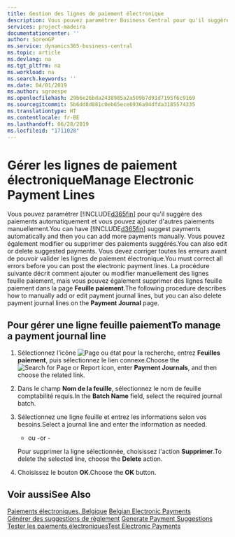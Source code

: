 ```yaml
---
title: Gestion des lignes de paiement électronique
description: Vous pouvez paramétrer Business Central pour qu'il suggère des paiements automatiquement et vous pouvez ajouter d'autres paiements manuellement. Vous pouvez également modifier ou supprimer des paiements suggérés.
services: project-madeira
documentationcenter: ''
author: SorenGP
ms.service: dynamics365-business-central
ms.topic: article
ms.devlang: na
ms.tgt_pltfrm: na
ms.workload: na
ms.search.keywords: ''
ms.date: 04/01/2019
ms.author: sgroespe
ms.openlocfilehash: 29b6e26bda2438985a2a509b7d91d7195f6c9169
ms.sourcegitcommit: 5b6dd8d881c0eb65ece6936a94dfda3185574335
ms.translationtype: HT
ms.contentlocale: fr-BE
ms.lasthandoff: 06/28/2019
ms.locfileid: "1711028"
---
```

# <a name="manage-electronic-payment-lines"></a><span data-ttu-id="43e40-104">Gérer les lignes de paiement électronique</span><span class="sxs-lookup"><span data-stu-id="43e40-104">Manage Electronic Payment Lines</span></span>
<span data-ttu-id="43e40-105">Vous pouvez paramétrer [!INCLUDE[d365fin](../../includes/d365fin_md.md)] pour qu'il suggère des paiements automatiquement et vous pouvez ajouter d'autres paiements manuellement.</span><span class="sxs-lookup"><span data-stu-id="43e40-105">You can have [!INCLUDE[d365fin](../../includes/d365fin_md.md)] suggest payments automatically and then you can add more payments manually.</span></span> <span data-ttu-id="43e40-106">Vous pouvez également modifier ou supprimer des paiements suggérés.</span><span class="sxs-lookup"><span data-stu-id="43e40-106">You can also edit or delete suggested payments.</span></span> <span data-ttu-id="43e40-107">Vous devez corriger toutes les erreurs avant de pouvoir valider les lignes de paiement électronique.</span><span class="sxs-lookup"><span data-stu-id="43e40-107">You must correct all errors before you can post the electronic payment lines.</span></span> <span data-ttu-id="43e40-108">La procédure suivante décrit comment ajouter ou modifier manuellement des lignes feuille paiement, mais vous pouvez également supprimer des lignes feuille paiement dans la page **Feuille paiement**.</span><span class="sxs-lookup"><span data-stu-id="43e40-108">The following procedure describes how to manually add or edit payment journal lines, but you can also delete payment journal lines on the **Payment Journal** page.</span></span>  

## <a name="to-manage-a-payment-journal-line"></a><span data-ttu-id="43e40-109">Pour gérer une ligne feuille paiement</span><span class="sxs-lookup"><span data-stu-id="43e40-109">To manage a payment journal line</span></span>  

1.  <span data-ttu-id="43e40-110">Sélectionnez l'icône ![Page ou état pour la recherche](../../media/ui-search/search_small.png "Page ou état pour la recherche"), entrez **Feuilles paiement**, puis sélectionnez le lien connexe.</span><span class="sxs-lookup"><span data-stu-id="43e40-110">Choose the ![Search for Page or Report](../../media/ui-search/search_small.png "Search for Page or Report icon") icon, enter **Payment Journals**, and then choose the related link.</span></span>  
2.  <span data-ttu-id="43e40-111">Dans le champ **Nom de la feuille**, sélectionnez le nom de feuille comptabilité requis.</span><span class="sxs-lookup"><span data-stu-id="43e40-111">In the **Batch Name** field, select the required journal batch.</span></span>  
3.  <span data-ttu-id="43e40-112">Sélectionnez une ligne feuille et entrez les informations selon vos besoins.</span><span class="sxs-lookup"><span data-stu-id="43e40-112">Select a journal line and enter the information as needed.</span></span>  

     - <span data-ttu-id="43e40-113">ou -</span><span class="sxs-lookup"><span data-stu-id="43e40-113">or -</span></span>  

    <span data-ttu-id="43e40-114">Pour supprimer la ligne sélectionnée, choisissez l'action **Supprimer**.</span><span class="sxs-lookup"><span data-stu-id="43e40-114">To delete the selected line, choose the **Delete** action.</span></span>  

4.  <span data-ttu-id="43e40-115">Choisissez le bouton **OK**.</span><span class="sxs-lookup"><span data-stu-id="43e40-115">Choose the **OK** button.</span></span>  

## <a name="see-also"></a><span data-ttu-id="43e40-116">Voir aussi</span><span class="sxs-lookup"><span data-stu-id="43e40-116">See Also</span></span>  
 <span data-ttu-id="43e40-117">[Paiements électroniques, Belgique](belgian-electronic-payments.md) </span><span class="sxs-lookup"><span data-stu-id="43e40-117">[Belgian Electronic Payments](belgian-electronic-payments.md) </span></span>  
 <span data-ttu-id="43e40-118">[Générer des suggestions de règlement](how-to-generate-payment-suggestions.md) </span><span class="sxs-lookup"><span data-stu-id="43e40-118">[Generate Payment Suggestions](how-to-generate-payment-suggestions.md) </span></span>  
 [<span data-ttu-id="43e40-119">Tester les paiements électroniques</span><span class="sxs-lookup"><span data-stu-id="43e40-119">Test Electronic Payments</span></span>](how-to-test-electronic-payments.md)

